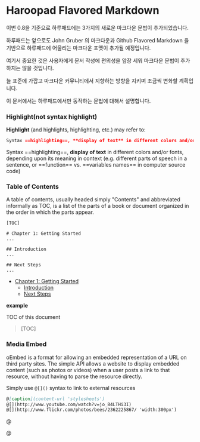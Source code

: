 # Haroopad Flavored Markdown

이번 0.8을 기준으로 하루패드에는 3가지의 새로운 마크다운 문법이 추가되었습니다.

하루패드는 앞으로도 John Gruber 의 마크다운과 Github Flavored Markdown 을 기반으로 하루패드에 어울리는 마크다운 포맷이 추가될 예정입니다.

여기서 중요한 것은 사용자에게 문서 작성에 편의성을 앞장 세워 마크다운 문법이 추가하지는 않을 것입니다.

늘 표준에 가깝고 마크다운 커뮤니티에서 지향하는 방향을 지키며 조금씩 변화할 계획입니다.

이 문서에서는 하루패드에서만 동작하는 문법에 대해서 설명합니다.

### Highlight(not syntax highlight)

**Highlight** (and highlights, highlighting, etc.) may refer to:

```markdown
Syntax ==highlighting==, **display of text** in different colors and/or fonts, depending upon its meaning in context (e.g. different parts of speech in a sentence, or ==function==  vs. ==variables names== in computer source code)
```

Syntax ==highlighting==, **display of text** in different colors and/or fonts, depending upon its meaning in context (e.g. different parts of speech in a sentence, or ==function== vs. ==variables names== in computer source code)

### Table of Contents

A table of contents, usually headed simply "Contents" and abbreviated informally as TOC, is a list of the parts of a book or document organized in the order in which the parts appear.

```
[TOC]

# Chapter 1: Getting Started
...

## Introduction
...

## Next Steps
...
```

* [Chapter 1: Getting Started]()
  - [Introduction]()
  - [Next Steps]()

**example**

TOC of this document

> [TOC]

### Media Embed

oEmbed is a format for allowing an embedded representation of a URL on third party sites. The simple API allows a website to display embedded content (such as photos or videos) when a user posts a link to that resource, without having to parse the resource directly.

Simply use `@[]()` syntax to link to external resources

```markdown
@[caption](content-url 'stylesheets')
@[](http://www.youtube.com/watch?v=jo_B4LTHi3I)
@[](http://www.flickr.com/photos/bees/2362225867/ 'width:300px')
```

@[](http://www.youtube.com/watch?v=jo_B4LTHi3I)

@[](http://www.flickr.com/photos/bees/2362225867/ 'width:300px')
